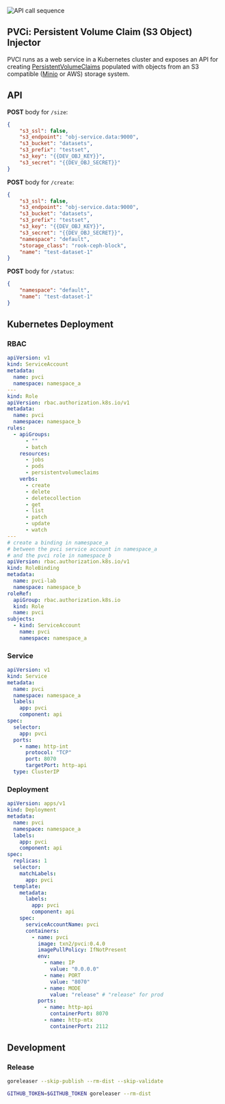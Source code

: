 ![API call sequence](./pvci.png)

## PVCi: Persistent Volume Claim (S3 Object) Injector

PVCI runs as a web service in a Kubernetes cluster and exposes an API for creating
[PersistentVolumeClaims] populated with objects from an S3 compatible ([Minio] or
AWS) storage system.

## API

**POST** body for `/size`:
```json
{
    "s3_ssl": false,
    "s3_endpoint": "obj-service.data:9000",
    "s3_bucket": "datasets",
    "s3_prefix": "testset",
    "s3_key": "{{DEV_OBJ_KEY}}",
    "s3_secret": "{{DEV_OBJ_SECRET}}"
}
```

**POST** body for `/create`:
```json
{
    "s3_ssl": false,
    "s3_endpoint": "obj-service.data:9000",
    "s3_bucket": "datasets",
    "s3_prefix": "testset",
    "s3_key": "{{DEV_OBJ_KEY}}",
    "s3_secret": "{{DEV_OBJ_SECRET}}",
    "namespace": "default",
    "storage_class": "rook-ceph-block",
    "name": "test-dataset-1"
}
```


**POST** body for `/status`:
```json
{
    "namespace": "default",
    "name": "test-dataset-1"
}
```



## Kubernetes Deployment

### RBAC
```yaml
apiVersion: v1
kind: ServiceAccount
metadata:
  name: pvci
  namespace: namespace_a
---
kind: Role
apiVersion: rbac.authorization.k8s.io/v1
metadata:
  name: pvci
  namespace: namespace_b
rules:
  - apiGroups:
      - ""
      - batch
    resources:
      - jobs
      - pods
      - persistentvolumeclaims
    verbs:
      - create
      - delete
      - deletecollection
      - get
      - list
      - patch
      - update
      - watch
---
# create a binding in namespace_a
# between the pvci service account in namespace_a
# and the pvci role in namespace_b
apiVersion: rbac.authorization.k8s.io/v1
kind: RoleBinding
metadata:
  name: pvci-lab
  namespace: namespace_b
roleRef:
  apiGroup: rbac.authorization.k8s.io
  kind: Role
  name: pvci
subjects:
  - kind: ServiceAccount
    name: pvci
    namespace: namespace_a
```
### Service
```yaml
apiVersion: v1
kind: Service
metadata:
  name: pvci
  namespace: namespace_a
  labels:
    app: pvci
    component: api
spec:
  selector:
    app: pvci
  ports:
    - name: http-int
      protocol: "TCP"
      port: 8070
      targetPort: http-api
  type: ClusterIP
```
### Deployment
```yaml
apiVersion: apps/v1
kind: Deployment
metadata:
  name: pvci
  namespace: namespace_a
  labels:
    app: pvci
    component: api
spec:
  replicas: 1
  selector:
    matchLabels:
      app: pvci
  template:
    metadata:
      labels:
        app: pvci
        component: api
    spec:
      serviceAccountName: pvci
      containers:
        - name: pvci
          image: txn2/pvci:0.4.0
          imagePullPolicy: IfNotPresent
          env:
            - name: IP
              value: "0.0.0.0"
            - name: PORT
              value: "8070"
            - name: MODE
              value: "release" # "release" for prod
          ports:
            - name: http-api
              containerPort: 8070
            - name: http-mtx
              containerPort: 2112
```

[PersistentVolumeClaims]: https://kubernetes.io/docs/concepts/storage/persistent-volumes/
[Minio]: https://min.io/

## Development

### Release
```bash
goreleaser --skip-publish --rm-dist --skip-validate
```

```bash
GITHUB_TOKEN=$GITHUB_TOKEN goreleaser --rm-dist
```
